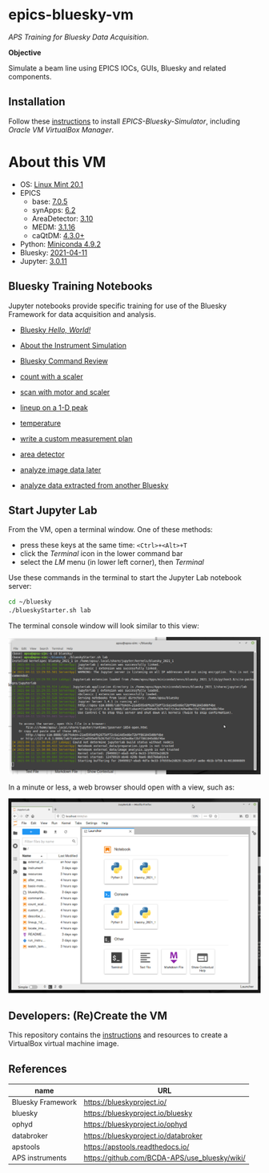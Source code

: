 # epics-bluesky-vm

*APS Training for Bluesky Data Acquisition*.

**Objective**

Simulate a beam line using EPICS IOCs, GUIs, Bluesky and related components.

## Installation

Follow these [instructions](install_vm.md) to install *EPICS-Bluesky-Simulator*,
including *Oracle VM VirtualBox Manager*.

# About this VM

* OS: [Linux Mint 20.1](https://www.linuxmint.com/)
* EPICS
  * base: [7.0.5](https://epics.anl.gov/base/R7-0/5.php)
  * synApps: [6.2](https://www.aps.anl.gov/BCDA/synApps)
  * AreaDetector: [3.10](https://github.com/areaDetector/areaDetector/releases)
  * MEDM: [3.1.16](https://github.com/epics-extensions/medm)
  * caQtDM: [4.3.0+](https://github.com/caqtdm/caqtdm/)
* Python: [Miniconda 4.9.2](https://www.anaconda.com/)
* Bluesky: [2021-04-11](https://blueskyproject.io/)
* Jupyter: [3.0.11](http://jupyterlab.io/)

## Bluesky Training Notebooks

Jupyter notebooks provide specific training for use of the Bluesky Framework for data acquisition and analysis.

* [Bluesky *Hello, World!*](https://nbviewer.jupyter.org/github/BCDA-APS/bluesky_instrument_training/blob/main/hello_world.ipynb)
* [About the Instrument Simulation](https://nbviewer.jupyter.org/github/BCDA-APS/epics-bluesky-vm/blob/main/describe_instrument.ipynb)
* [Bluesky Command Review](https://nbviewer.jupyter.org/github/BCDA-APS/epics-bluesky-vm/blob/main/command_review.ipynb)
* [count with a scaler](https://nbviewer.jupyter.org/github/BCDA-APS/epics-bluesky-vm/blob/main/count_scaler.ipynb)
* [scan with motor and scaler](https://nbviewer.jupyter.org/github/BCDA-APS/epics-bluesky-vm/blob/main/basic-motor-scaler-scan.ipynb)
* [lineup on a 1-D peak](https://nbviewer.jupyter.org/github/BCDA-APS/epics-bluesky-vm/blob/main/lineup_1d_peak.ipynb)
* [temperature](https://nbviewer.jupyter.org/github/BCDA-APS/epics-bluesky-vm/blob/main/watch_temperature.ipynb)
* [write a custom measurement plan](https://nbviewer.jupyter.org/github/BCDA-APS/epics-bluesky-vm/blob/main/custom_plan.ipynb)

* [area detector](https://nbviewer.jupyter.org/github/BCDA-APS/epics-bluesky-vm/blob/main/locate_image_peak.ipynb)
* [analyze image data later](https://nbviewer.jupyter.org/github/BCDA-APS/epics-bluesky-vm/blob/main/after_measurement.ipynb)

* [analyze data extracted from another Bluesky](./external_data/README.md)

## Start Jupyter Lab

From the VM, open a terminal window.  One of these methods:

* press these keys at the same time: `<Ctrl>+<Alt>+T`
* click the *Terminal* icon in the lower command bar
* select the *LM* menu (in lower left corner), then *Terminal*

Use these commands in the terminal to start the Jupyter Lab notebook server:

```sh
cd ~/bluesky
./blueskyStarter.sh lab
```

The terminal console window will look similar to this view:

![start Jupyter Lab](resources/blueskyStarter-lab.png "starting Jupyter Lab in the terminal")

In a minute or less, a web browser should open with a view, such as:

![Jupyter Lab](resources/jupyter-lab-server.png "Jupyter Lab in the terminal")

## Developers: (Re)Create the VM

This repository contains the [instructions](./.create/README.md) and resources
to create a VirtualBox virtual machine image.

## References

name | URL
--- | ---
Bluesky Framework | https://blueskyproject.io/
bluesky | https://blueskyproject.io/bluesky
ophyd | https://blueskyproject.io/ophyd
databroker | https://blueskyproject.io/databroker
apstools | https://apstools.readthedocs.io/
APS instruments | https://github.com/BCDA-APS/use_bluesky/wiki/
